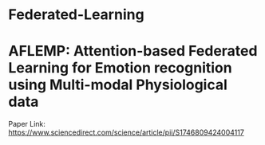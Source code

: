 # Federated-Learning
# AFLEMP: Attention-based Federated Learning for Emotion recognition using Multi-modal Physiological data 
Paper Link: https://www.sciencedirect.com/science/article/pii/S1746809424004117

